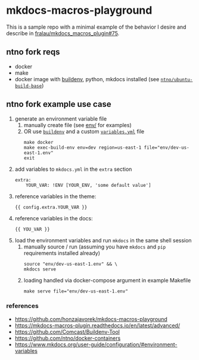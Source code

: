 # mkdocs-macros-playground
This is a sample repo with a minimal example of the behavior I desire and describe in [fralau/mkdocs_macros_plugin#75](https://github.com/fralau/mkdocs_macros_plugin/issues/75).

## ntno fork reqs
- docker
- make
- docker image with [buildenv](https://github.com/Comcast/Buildenv-Tool/), python, mkdocs installed (see [`ntno/ubuntu-build-base`](https://github.com/ntno/docker-containers/tree/main/ubuntu-build-base))


## ntno fork example use case

1. generate an environment variable file
   1. manually create file (see [env/](https://github.com/ntno/mkdocs-macros-playground/tree/main/env) for examples)
   2. OR use [`buildenv`](https://github.com/Comcast/Buildenv-Tool) and a  custom [`variables.yml`](https://github.com/ntno/mkdocs-macros-playground/blob/main/variables.yml) file  
        ```
        make docker
        make exec-build-env env=dev region=us-east-1 file="env/dev-us-east-1.env"
        exit
        ```
2. add variables to `mkdocs.yml` in the `extra` section
    ````
    extra:
        YOUR_VAR: !ENV [YOUR_ENV, 'some default value']
    ```` 
3. reference variables in the theme:
    ```
    {{ config.extra.YOUR_VAR }}
    ```
4. reference variables in the docs:
   ```
   {{ YOU_VAR }}
   ```
5. load the environment variables and run `mkdocs` in the same shell session
   1. manually source / run (assuming you have `mkdocs` and `pip` requirements installed already)
        ```
        source "env/dev-us-east-1.env" && \
        mkdocs serve
        ```        
   2. loading handled via docker-compose argument in example Makefile
        ```
        make serve file="env/dev-us-east-1.env"
        ```
        
    
### references
- https://github.com/honzajavorek/mkdocs-macros-playground
- https://mkdocs-macros-plugin.readthedocs.io/en/latest/advanced/
- https://github.com/Comcast/Buildenv-Tool
- https://github.com/ntno/docker-containers
- https://www.mkdocs.org/user-guide/configuration/#environment-variables      